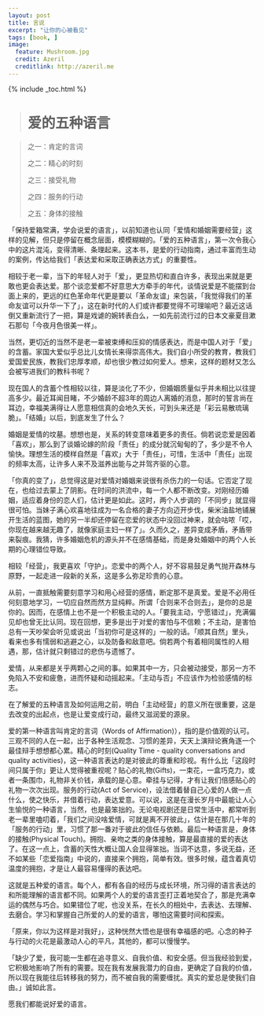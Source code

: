 ```yaml
---
layout: post
title: 言说
excerpt: "让你的心被看见"
tags: [book, ]
image:
  feature: Mushroom.jpg
  credit: Azeril
  creditlink: http://azeril.me
---
```


{% include _toc.html %}

> # 爱的五种语言

> 之一：肯定的言词
> 
> 之二：精心的时刻
> 
> 之三：接受礼物
> 
> 之四：服务的行动
> 
> 之五：身体的接触

「保持爱箱常满，学会说爱的语言」，以前知道也认同「爱情和婚姻需要经营」这样的见解，但只是停留在概念层面，模模糊糊的。「爱的五种语言」，第一次令我心中的这片混沌，变得清晰、条理起来。这本书，是爱的行动指南，通过丰富而生动的案例，传达给我们「表达爱和采取正确表达方式」的重要性。

相较于老一辈，当下的年轻人对于「爱」，更显热切和直白许多，表现出来就是更敢也更会表达爱。那个谈恋爱都不好意思大方牵手的年代，谈情说爱是不能摆到台面上来的，更远的红色革命年代更是要以「革命友谊」来包装，「我觉得我们的革命友谊可以升华一下了」，这在新时代的人们或许都要觉得不可理喻吧？最近这话倒又重新流行了一把，算是戏谑的婉转表白么，一如先前流行过的日本文豪夏目漱石那句「今夜月色很美一样」。

当然，更切近的当然不是老一辈被束缚和压抑的情感表达，而是中国人对于「爱」的含蓄。家国大爱似乎总比儿女情长来得崇高伟大。我们自小所受的教育，教我们爱国爱民族，教我们忠厚孝顺，却也很少教过如何爱人。想来，这样的题材又怎么会被写进我们的教科书呢？

现在国人的含蓄个性相较以往，算是淡化了不少，但婚姻质量似乎并未相比以往提高多少。最近耳闻目睹，不少婚龄不超3年的周边人离婚的消息，那时的誓言尚在耳边，幸福美满得让人愿意相信真的会地久天长，可到头来还是「彩云易散琉璃脆」。「结婚」以后，到底发生了什么？

婚姻是爱情的坟墓。想想也是，关系的转变意味着更多的责任。倘若说恋爱是因着「喜欢」，那么到了谈婚论嫁的阶段「责任」的成分就沉甸甸的了，多少是不令人愉快。理想生活的模样自然是「喜欢」大于「责任」，可惜，生活中「责任」出现的频率太高，让许多人来不及滋养出能与之并驾齐驱的心意。

「你真的变了」，总觉得这是对爱情对婚姻来说很有杀伤力的一句话。它否定了现在，也给过去蒙上了阴影。在时间的洪流中，每一个人都不断改变。对刚经历婚姻，适应着身份的恋人们，估计更是如此。这时，两个人步调的「不同步」就显得很可怕。当妹子满心欢喜地往成为一名合格的妻子方向迈开步伐，柴米油盐地铺展开生活的蓝图，她的另一半却还停留在恋爱的状态中没回过神来，就会咕哝「哎，你现在越来越无趣了，就像家庭主妇一样了」。久而久之，差异变成矛盾，矛盾带来裂痕。我猜，许多婚姻危机的源头并不在感情基础，而是身处婚姻中的两个人长期的心理错位导致。

相较「经营」，我更喜欢「守护」。恋爱中的两个人，好不容易鼓足勇气抛开森林与原野，一起走进一段新的关系，这是多么弥足珍贵的心意。

从前，一直抵触需要刻意学习和用心经营的感情，断定那不是真爱。爱是不必用任何刻意地学习，一切应自然而然方显纯粹。所谓「合则来不合则去」，是你的总是你的。因而，在感情上也不是一个积极主动的人。「要我主动，宁愿错过」，充满偏见却也曾无比认同。现在回想，更多是出于对爱的害怕与不信赖；不主动，是害怕总有一天吵架会听见或说出「当初你可是这样的」一般的话。「顺其自然」里头，看来也多有懦弱和逃避之心，以及防备和敌意吧。倘若两个有着相同属性的人相遇，那，估计就只剩错过的悲伤与遗憾了。

爱情，从来都是关乎两颗心之间的事。如果其中一方，只会被动接受，那另一方不免陷入不安和疲惫，进而怀疑和动摇起来。「主动与否」不应该作为检验感情的标志。

在了解爱的五种语言及如何运用之前，明白「主动经营」的意义所在很重要，这是去改变的出起点，也是让爱变成行动，最终又滋润爱的源泉。

爱的第一种语言叫肯定的言词（Words of Affirmation)），指的是价值观的认可。三观不同的人在一起，出于各种生活观念、习惯的差异，天天上演辩论赛角逐一个最佳辩手想想都心累。精心的时刻(Quality Time - quality conversations and quality activities)，这一种语言表达的是对彼此的尊重和珍视。有什么比「这段时间只属于你」更让人觉得被重视呢？贴心的礼物(Gifts)，一束花，一盒巧克力，或者一条围巾，礼物非关价钱，承载的是心意。牵挂与记得，才有让我们倍感贴心的礼物一次次出现。服务的行动(Act of Service)，设法借着替自己心爱的人做一点什么，使之快乐，并借着行动，表达爱意。可以说，这是在漫长岁月中最能让人心生愉悦的一种语言，当然，也是最笨拙的。无论电视剧还是日常生活中，都常听到老一辈里嗑叨着，「我们之间没啥爱情，可就是离不开彼此」，估计是在那几十年的「服务的行动」里，习惯了那一番对于彼此的信任与依赖。最后一种语言是，身体的接触(Physical Touch)。拥抱、亲吻之类的身体接触，算是最直接的爱的表达了。在这一点上，含蓄的天性大概让国人会显得笨拙。当词不达意，多说无益，还不如某些「恋爱指南」中说的，直接来个拥抱，简单有效。很多时候，蕴含着真切温度的拥抱，才是让人最容易懂得的表达吧。

这就是五种爱的语言。每个人，都有各自的经历与成长环境，所习得的语言表达的和所能理解的语言都不同。如果两个人的爱的语言歪打正着地契合了，那是充满幸运的偶然与巧合。如果错位了呢，也没关系，在长久的相处中，去表达、去理解、去磨合。学习和掌握自己所爱的人的爱的语言，哪怕这需要时间和探索。

「原来，你以为这样是对我好」，这种恍然大悟也是很有幸福感的吧。心念的种子与行动的火花是最激动人心的平凡，其他的，都可以慢慢学。

「缺少了爱，我可能一生都在追寻意义、自我价值、和安全感。但当我经验到爱，它积极地影响了所有的需要。现在我有发展我潜力的自由，更确定了自我的价值，所以现在我能往后转移我的努力，而不被自我的需要缠扰。真实的爱总是使我们自由。」诚如此言。

愿我们都能说好爱的语言。
